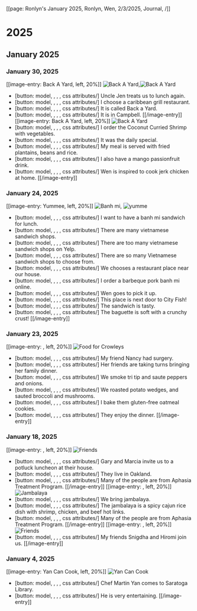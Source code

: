 [[page: Ronlyn's January 2025, Ronlyn, Wen, 2/3/2025, Journal,  /]]

# 2025
## January 2025
### January 30, 2025
[[image-entry: Back A Yard, left, 20%]]
![Back A Yard](backayard.jpg),![Back A Yard](PXL_20250130_194321712.MP.jpg)
* [button: model, , , , css attributes/] Uncle Jen treats us to lunch again.
* [button: model, , , , css attributes/] I choose a caribbean grill restaurant.
* [button: model, , , , css attributes/] It is called Back a Yard.
* [button: model, , , , css attributes/] It is in Campbell.
[[/image-entry]]
[[image-entry: Back A Yard, left, 20%]]
![Back A Yard](PXL_20250130_194306922.jpg)
* [button: model, , , , css attributes/] I order the Coconut Curried Shrimp with vegetables.
* [button: model, , , , css attributes/] It was the daily special.
* [button: model, , , , css attributes/] My meal is served with fried plantains, beans and rice.
* [button: model, , , , css attributes/] I also have a mango passionfruit drink.
* [button: model, , , , css attributes/] Wen is inspired to cook jerk chicken at home.
[[/image-entry]]
### January 24, 2025
[[image-entry: Yummee, left, 20%]]
![Banh mi](PXL_20250124_220407174.MP.jpg), ![yumme](yummelogo.jpg)
* [button: model, , , , css attributes/] I want to have a banh mi sandwich for lunch.
* [button: model, , , , css attributes/] There are many vietnamese sandwich shops.
* [button: model, , , , css attributes/] There are too many vietnamese sandwich shops on Yelp.
* [button: model, , , , css attributes/] There are so many Vietnamese sandwich shops to choose from.
* [button: model, , , , css attributes/] We chooses a restaurant place near our house.
* [button: model, , , , css attributes/] I order a barbeque pork banh mi online.
* [button: model, , , , css attributes/] Wen goes to pick it up.
* [button: model, , , , css attributes/] This place is next door to City Fish!
* [button: model, , , , css attributes/] The sandwich is tasty.
* [button: model, , , , css attributes/] The baguette is soft with a crunchy crust!
[[/image-entry]]
### January 23, 2025
[[image-entry: , left, 20%]]
![Food for Crowleys](PXL_20250123_000511372.MP.jpg)
* [button: model, , , , css attributes/] My friend Nancy had surgery.
* [button: model, , , , css attributes/] Her friends are taking turns bringing her family dinner.
* [button: model, , , , css attributes/] We smoke tri tip and saute peppers and onions.
* [button: model, , , , css attributes/] We roasted potato wedges, and sauted broccoli and mushrooms.  
* [button: model, , , , css attributes/] I bake them gluten-free oatmeal cookies.
* [button: model, , , , css attributes/] They enjoy the dinner.
[[/image-entry]]
### January 18, 2025
[[image-entry: , left, 20%]]
![Friends](PXL_20250118_212538141.MP.jpg)
* [button: model, , , , css attributes/] Gary and Marcia invite us to a potluck luncheon at their house.
* [button: model, , , , css attributes/] They live in Oakland.
* [button: model, , , , css attributes/] Many of the people are from Aphasia Treatment Program.
[[/image-entry]]
[[image-entry: , left, 20%]]
![Jambalaya](PXL_20250118_205858639.jpg)
* [button: model, , , , css attributes/] We bring jambalaya.
* [button: model, , , , css attributes/] The jambalaya is a spicy cajun rice dish with  shrimp, chicken, and beef hot links.
* [button: model, , , , css attributes/] Many of the people are from Aphasia Treatment Program.
[[/image-entry]]
[[image-entry: , left, 20%]]
![Friends](PXL_20250118_212530269.MP.jpg)
* [button: model, , , , css attributes/] My friends Snigdha and Hiromi join us.
[[/image-entry]]
### January 4, 2025
[[image-entry: Yan Can Cook, left, 20%]]
![Yan Can Cook](PXL_20250104_215200320.jpg)
* [button: model, , , , css attributes/] Chef Martin Yan comes to Saratoga Library.
* [button: model, , , , css attributes/] He is very entertaining.
[[/image-entry]]
